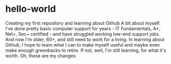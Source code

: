 # hello-world
Creating my first repository and learning about Github
A bit about myself. I've done pretty basic computer support for  years - IT Fundamentals, A+, Net+, Sec+ certified - and have struggled working low-end support jobs. And now I'm older, 60+, and still need to work for a living. In learning about Github, I hope to learn what I can to make myself useful and maybe even make enough greenbacks to retire. If not, well, I'm still learning, for what it's worth. Oh, these are my changes
